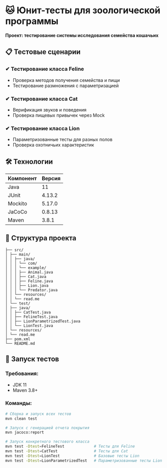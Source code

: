 # 🐱 Юнит-тесты для зоологической программы  
**Проект: тестирование системы исследования семейства кошачьих**  

## 📋 Тестовые сценарии  
### ✔ Тестирование класса Feline  
- Проверка методов получения семейства и пищи  
- Тестирование размножения с параметризацией  

### ✔ Тестирование класса Cat  
- Верификация звуков и поведения  
- Проверка пищевых привычек через Mock  

### ✔ Тестирование класса Lion  
- Параметризованные тесты для разных полов  
- Проверка охотничьих характеристик  

## 🛠 Технологии  
| Компонент       | Версия   |  
|----------------|----------|  
| Java           | 11       |  
| JUnit          | 4.13.2   |  
| Mockito        | 5.17.0   |  
| JaCoCo         | 0.8.13   |  
| Maven          | 3.8.1    |  

## 📂 Структура проекта  

```
├── src/
│ ├── main/
│ │ ├── java/
│ │ │ └── com/
│ │ │ └── example/
│ │ │ ├── Animal.java
│ │ │ ├── Cat.java
│ │ │ ├── Feline.java
│ │ │ ├── Lion.java
│ │ │ └── Predator.java
│ │ └── resources/
│ │ └── read.me
│ └── test/
│ ├── java/
│ │ ├── CatTest.java
│ │ ├── FelineTest.java
│ │ ├── LionParametrizedTest.java
│ │ └── LionTest.java
│ └── resources/
│ └── read.me
├── pom.xml
└── README.md
```


## 🚀 Запуск тестов
### Требования:
- JDK 11
- Maven 3.8+

### Команды:
```bash
# Сборка и запуск всех тестов
mvn clean test

# Запуск с генерацией отчета покрытия
mvn jacoco:report

# Запуск конкретного тестового класса
mvn test -Dtest=FelineTest             # Тесты для Feline
mvn test -Dtest=CatTest                # Тесты для Cat
mvn test -Dtest=LionTest               # Базовые тесты Lion
mvn test -Dtest=LionParametrizedTest   # Параметризованные тесты Lion
